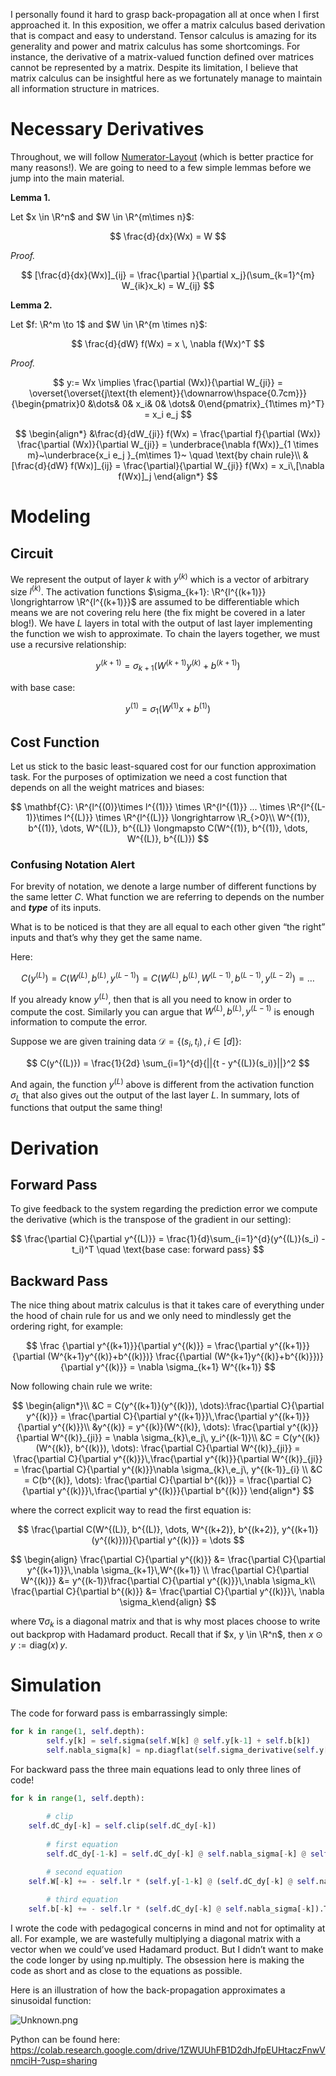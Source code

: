 I personally found it hard to grasp back-propagation all at once when I first approached it. In this exposition, we offer a matrix calculus based derivation that is compact and easy to understand. Tensor calculus is amazing for its generality and power and matrix calculus has some shortcomings. For instance, the derivative of a matrix-valued function defined over matrices cannot be represented by a matrix. Despite its limitation, I believe that matrix calculus can be insightful here as we fortunately manage to maintain all information structure in matrices. 

# Necessary Derivatives

Throughout, we will follow [Numerator-Layout](https://en.wikipedia.org/wiki/Matrix_calculus) (which is better practice for many reasons!). We are going to need to a few simple lemmas before we jump into the main material. 

**Lemma 1.**

Let $x \in \R^n$ and $W \in \R^{m\times n}$:

$$
\frac{d}{dx}(Wx) = W
$$

*Proof.*

$$
[\frac{d}{dx}(Wx)]_{ij} = \frac{\partial }{\partial x_j}(\sum_{k=1}^{m} W_{ik}x_k) = W_{ij}
$$

**Lemma 2.** 

Let $f: \R^m \to 1$ and $W \in \R^{m \times n}$:

$$
\frac{d}{dW} f(Wx) = x \, \nabla f(Wx)^T
$$

*Proof.*

$$
    y:= Wx \implies \frac{\partial (Wx)}{\partial W_{ji}} = \overset{\overset{j\text{th element}}{\downarrow\hspace{0.7cm}}}{\begin{pmatrix}0 &\dots& 0& x_i& 0& \dots& 0\end{pmatrix}_{1\times m}^T} = x_i e_j
$$

$$
    \begin{align*}        &\frac{d}{dW_{ji}} f(Wx) = \frac{\partial f}{\partial (Wx)} \frac{\partial (Wx)}{\partial W_{ji}}  = \underbrace{\nabla f(Wx)}_{1 \times m}~\underbrace{x_i e_j }_{m\times 1}~ \quad \text{by chain rule}\\        &[\frac{d}{dW} f(Wx)]_{ij} = \frac{\partial}{\partial W_{ji}} f(Wx) = x_i\,[\nabla f(Wx)]_j     \end{align*}
$$

# Modeling

## Circuit

We represent the output of layer $k$ with $y^{(k)}$ which is a vector of arbitrary size $l^{(k)}$. The activation functions $\sigma_{k+1}: \R^{l^{(k+1)}} \longrightarrow \R^{l^{(k+1)}}$ are assumed to be differentiable which means we are not covering relu here (the fix might be covered in a later blog!).  We have $L$ layers in total with the output of last layer implementing the function we wish to approximate. To chain the layers together, we must use a recursive relationship:

$$
y^{(k+1)} = \sigma_{k+1}(W^{(k+1)}y^{(k)} + b^{(k+1)})
$$

with base case:

$$
y^{(1)} = \sigma_1(W^{(1)}x + b^{(1)})
$$

## Cost Function

Let us stick to the basic least-squared cost for our function approximation task. For the purposes of optimization we need a cost function that depends on all the weight matrices and biases:

$$
\mathbf{C}: \R^{l^{(0)}\times l^{(1)}} \times \R^{l^{(1)}} ... \times \R^{l^{(L-1)}\times l^{(L)}} \times \R^{l^{(L)}} \longrightarrow \R_{>0}\\
W^{(1)}, b^{(1)}, \dots, W^{(L)}, b^{(L)} \longmapsto C(W^{(1)}, b^{(1)}, \dots, W^{(L)}, b^{(L)})
$$

### Confusing Notation Alert

For brevity of notation, we denote a large number of different functions by the same letter $C$. What function we are referring to depends on the number and ***type*** of its inputs. 

What is to be noticed is that they are all equal to each other given “the right” inputs and that’s why they get the same name. 

Here:

$$
C(y^{(L)}) = C(W^{(L)}, b^{(L)}, y^{(L-1)}) = C(W^{(L)}, b^{(L)}, W^{(L-1)}, b^{(L-1)}, y^{(L-2)}) = \dots
$$

If you already know $y^{(L)}$, then that is all you need to know in order to compute the cost. Similarly you can argue that $W^{(L)}, b^{(L)}, y^{(L-1)}$ is enough information to compute the error. 

Suppose we are given training data $\mathcal{D} = \{(s_i, t_i)\,,\, i \in [d]\}$:

$$
C(y^{(L)}) = \frac{1}{2d} \sum_{i=1}^{d}{||{t - y^{(L)}(s_i)}||}^2
$$

And again, the function $y^{(L)}$ above is different from the activation function $\sigma_{L}$ that also gives out the output of the last layer $L$. In summary, lots of functions that output the same thing!

# Derivation

## Forward Pass

To give feedback to the system regarding the prediction error we compute the derivative (which is the transpose of the gradient in our setting):

$$
\frac{\partial C}{\partial y^{(L)}} = \frac{1}{d}\sum_{i=1}^{d}(y^{(L)}(s_i) - t_i)^T \quad \text{base case: forward pass}
$$

## Backward Pass

The nice thing about matrix calculus is that it takes care of everything under the hood of chain rule for us and we only need to mindlessly get the ordering right, for example:

$$
\frac {\partial y^{(k+1)}}{\partial y^{(k)}} = \frac{\partial y^{(k+1)}}{\partial (W^{k+1}y^{(k)}+b^{(k)})} \frac{{\partial (W^{k+1}y^{(k)}+b^{(k)}})}{\partial y^{(k)}} = \nabla \sigma_{k+1} W^{(k+1)}
$$

Now following chain rule we write:

$$
\begin{align*}\\    &C = C(y^{(k+1)}(y^{(k)}), \dots):\frac{\partial C}{\partial y^{(k)}} = \frac{\partial C}{\partial y^{(k+1)}}\,\frac{\partial y^{(k+1)}}{\partial y^{(k)}}\\    &y^{(k)} = y^{(k)}(W^{(k)}, \dots): \frac{\partial y^{(k)}}{\partial W^{(k)}_{ji}} = \nabla \sigma_{k}\,e_j\, y_i^{(k-1)}\\    &C = C(y^{(k)}(W^{(k)}, b^{(k)}), \dots): \frac{\partial C}{\partial W^{(k)}_{ji}} = \frac{\partial C}{\partial y^{(k)}}\,\frac{\partial y^{(k)}}{\partial W^{(k)}_{ji}} =  \frac{\partial C}{\partial y^{(k)}}\nabla \sigma_{k}\,e_j\, y^{(k-1)}_{i} \\    &C = C(b^{(k)}, \dots): \frac{\partial C}{\partial b^{(k)}} = \frac{\partial C}{\partial y^{(k)}}\,\frac{\partial y^{(k)}}{\partial b^{(k)}} \end{align*}
$$

where the correct explicit way to read the first equation is:

$$
\frac{\partial C(W^{(L)}, b^{(L)}, \dots, W^{(k+2)}, b^{(k+2)}, y^{(k+1)}(y^{(k)}))}{\partial y^{(k)}} = \dots
$$

$$
\begin{align}    \frac{\partial C}{\partial y^{(k)}} &= \frac{\partial C}{\partial y^{(k+1)}}\,\nabla \sigma_{k+1}\,W^{(k+1)} \\    \frac{\partial C}{\partial W^{(k)}} &= y^{(k-1)}\frac{\partial C}{\partial y^{(k)}}\,\nabla \sigma_k\\ \frac{\partial C}{\partial b^{(k)}} &= \frac{\partial C}{\partial y^{(k)}}\, \nabla \sigma_k\end{align}
$$

where $\nabla \sigma_k$ is a diagonal matrix and that is why most places choose to write out backprop with Hadamard product. Recall that if $x, y \in \R^n$, then $x \odot y := \text{diag}(x)\, y$.

# Simulation

The code for forward pass is embarrassingly simple:

```python
for k in range(1, self.depth):
		self.y[k] = self.sigma(self.W[k] @ self.y[k-1] + self.b[k])
		self.nabla_sigma[k] = np.diagflat(self.sigma_derivative(self.y[k]))
```

For backward pass the three main equations lead to only three lines of code!

```python
for k in range(1, self.depth):
        
		# clip
    self.dC_dy[-k] = self.clip(self.dC_dy[-k])
        
		# first equation
		self.dC_dy[-1-k] = self.dC_dy[-k] @ self.nabla_sigma[-k] @ self.W[-k]

		# second equation
    self.W[-k] += - self.lr * (self.y[-1-k] @ (self.dC_dy[-k] @ self.nabla_sigma[-k])).T
        
		# third equation
    self.b[-k] += - self.lr * (self.dC_dy[-k] @ self.nabla_sigma[-k]).T
```

I wrote the code with pedagogical concerns in mind and not for optimality at all. For example, we are wastefully multiplying a diagonal matrix with a vector when we could’ve used Hadamard product. But I didn’t want to make the code longer by using np.multiply. The obsession here is making the code as short and as close to the equations as possible. 

Here is an illustration of how the back-propagation approximates a sinusoidal function:

![Unknown.png](https://s3-us-west-2.amazonaws.com/secure.notion-static.com/93aadc3a-edf1-4ac9-ae85-618a264dbe15/Unknown.png)

Python can be found here: https://colab.research.google.com/drive/1ZWUUhFB1D2dhJfpEUHtaczFnwVnmciH-?usp=sharing

